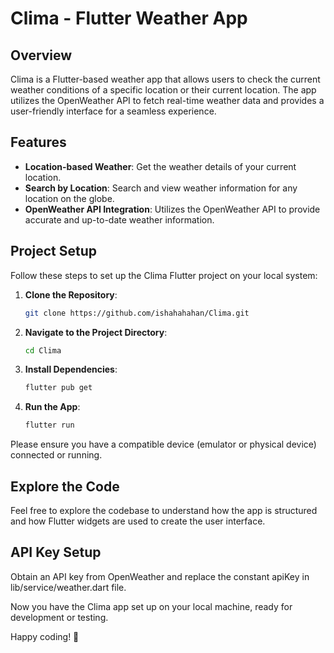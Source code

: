 # Clima - Flutter Weather App

## Overview
Clima is a Flutter-based weather app that allows users to check the current weather conditions of a specific location or their current location. The app utilizes the OpenWeather API to fetch real-time weather data and provides a user-friendly interface for a seamless experience.

## Features
- **Location-based Weather**: Get the weather details of your current location.
- **Search by Location**: Search and view weather information for any location on the globe.
- **OpenWeather API Integration**: Utilizes the OpenWeather API to provide accurate and up-to-date weather information.

## Project Setup
Follow these steps to set up the Clima Flutter project on your local system:

1. **Clone the Repository**:
    ```bash
    git clone https://github.com/ishahahahan/Clima.git
    ```
2. **Navigate to the Project Directory**:
    ```bash
    cd Clima
    ```
3. **Install Dependencies**:
    ```bash
    flutter pub get
    ```
4. **Run the App**:
    ```bash
    flutter run
    ```
Please ensure you have a compatible device (emulator or physical device) connected or running.

## Explore the Code
Feel free to explore the codebase to understand how the app is structured and how Flutter widgets are used to create the user interface.

## API Key Setup
Obtain an API key from OpenWeather and replace the constant apiKey in lib/service/weather.dart file.

Now you have the Clima app set up on your local machine, ready for development or testing.

Happy coding! 🚀
